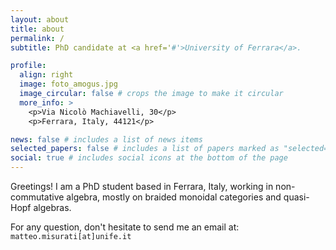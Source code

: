 ```yaml
---
layout: about
title: about
permalink: /
subtitle: PhD candidate at <a href='#'>University of Ferrara</a>.

profile:
  align: right
  image: foto_amogus.jpg
  image_circular: false # crops the image to make it circular
  more_info: >
    <p>Via Nicolò Machiavelli, 30</p>
    <p>Ferrara, Italy, 44121</p>

news: false # includes a list of news items
selected_papers: false # includes a list of papers marked as "selected={true}"
social: true # includes social icons at the bottom of the page
---
```


Greetings! I am a PhD student based in Ferrara, Italy, working in non-commutative algebra, mostly on braided monoidal categories and quasi-Hopf algebras.

For any question, don't hesitate to send me an email at: `matteo.misurati[at]unife.it`
